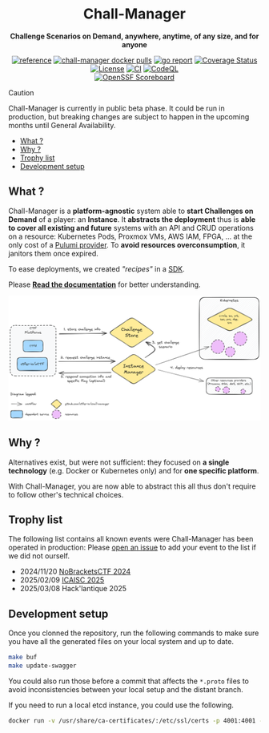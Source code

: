 <div align="center">
    <h1>Chall-Manager</h1>
    <p><b>Challenge Scenarios on Demand, anywhere, anytime, of any size, and for anyone </b><p>
    <a href="https://pkg.go.dev/github.com/ctfer-io/chall-manager"><img src="https://shields.io/badge/-reference-blue?logo=go&style=for-the-badge" alt="reference"></a>
    <a href="https://hub.docker.com/r/ctferio/chall-manager"><img src="https://img.shields.io/docker/pulls/ctferio/chall-manager?style=for-the-badge" alt="chall-manager docker pulls"></a>
	<a href="https://goreportcard.com/report/github.com/ctfer-io/chall-manager"><img src="https://goreportcard.com/badge/github.com/ctfer-io/chall-manager?style=for-the-badge" alt="go report"></a>
	<a href="https://coveralls.io/github/ctfer-io/chall-manager?branch=main"><img src="https://img.shields.io/coverallsCoverage/github/ctfer-io/chall-manager?style=for-the-badge" alt="Coverage Status"></a>
	<br>
	<a href=""><img src="https://img.shields.io/github/license/ctfer-io/chall-manager?style=for-the-badge" alt="License"></a>
	<a href="https://github.com/ctfer-io/chall-manager/actions?query=workflow%3Aci+"><img src="https://img.shields.io/github/actions/workflow/status/ctfer-io/chall-manager/ci.yaml?style=for-the-badge&label=CI" alt="CI"></a>
	<a href="https://github.com/ctfer-io/chall-manager/actions/workflows/codeql-analysis.yaml"><img src="https://img.shields.io/github/actions/workflow/status/ctfer-io/chall-manager/codeql-analysis.yaml?style=for-the-badge&label=CodeQL" alt="CodeQL"></a>
    <br>
    <a href="https://securityscorecards.dev/viewer/?uri=github.com/ctfer-io/chall-manager"><img src="https://img.shields.io/ossf-scorecard/github.com/ctfer-io/chall-manager?label=openssf%20scorecard&style=for-the-badge" alt="OpenSSF Scoreboard"></a>
</div>

> [!CAUTION]
> Chall-Manager is currently in public beta phase.
> It could be run in production, but breaking changes are subject to happen in the upcoming months until General Availability.

- [What ?](#what-)
- [Why ?](#why-)
- [Trophy list](#trophy-list)
- [Development setup](#development-setup)

## What ?

Chall-Manager is a **platform-agnostic** system able to **start Challenges on Demand** of a player: an **Instance**.
It **abstracts the deployment** thus is **able to cover all existing and future** systems with an API and CRUD operations on a resource: Kubernetes Pods, Proxmox VMs, AWS IAM, FPGA, ... at the only cost of a [Pulumi provider](https://www.pulumi.com/registry/).
To **avoid resources overconsumption**, it janitors them once expired.

To ease deployments, we created _"recipes"_ in a [SDK](sdk/).

Please [**Read the documentation**](https://ctfer.io/docs/chall-manager/) for better understanding.

<div align="center">
    <img src="webdocs/design/architecture/software.excalidraw.png" width="1000px">
</div>

## Why ?

Alternatives exist, but were not sufficient: they focused on **a single technology** (e.g. Docker or Kubernetes only) and for **one specific platform**.

With Chall-Manager, you are now able to abstract this all thus don't require to follow other's technical choices.

## Trophy list

The following list contains all known events were Chall-Manager has been operated in production:
Please [open an issue](https://github.com/ctfer-io/chall-manager/issues/new) to add your event to the list if we did not ourself.

- 2024/11/20 [NoBracketsCTF 2024](https://github.com/nobrackets-ctf/NoBrackets-2024)
- 2025/02/09 [ICAISC 2025](https://www.linkedin.com/feed/update/urn:li:ugcPost:7295762712364544001/?actorCompanyId=103798607)
- 2025/03/08 Hack'lantique 2025

## Development setup

Once you clonned the repository, run the following commands to make sure you have all the generated files on your local system and up to date.

```bash
make buf
make update-swagger
```

You could also run those before a commit that affects the `*.proto` files to avoid inconsistencies between your local setup and the distant branch.

If you need to run a local etcd instance, you could use the following.

```bash
docker run -v /usr/share/ca-certificates/:/etc/ssl/certs -p 4001:4001 -p 2380:2380 -p 2379:2379 -e ETCD_ROOT_PASSWORD=root bitnami/etcd:3.5.13
```
